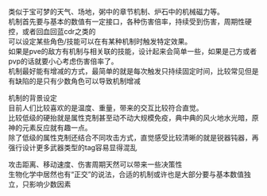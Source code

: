 类似于宝可梦的天气、场地，粥中的章节机制、炉石中的机械磁力等。  
机制首先要与基本的数值有一定接口，各种伤害倍率，持续受到伤害，周期性硬控，或者回血回蓝cdr之类的  
可以设定某些角色/技能可以在有某种机制时触发特定效果。  
如果是pve的敌方有机制与相关联的技能，设计起来会简单一些，如果是己方或者pvp的话就要小心考虑伤害倍率了。    
机制最好能有增减的方式，最简单的就是每次触发只持续固定时间，比较常见但是有缺陷的是只有少数角色可以导致机制增减  


机制的背景设定  
目前人们比较喜欢的是温度、重量，带来的交互比较符合直觉。  
比较低级的硬抬就是属性克制甚至动不动大规模免疫，典中典的风火地水光暗，原神的元素反应就有趣一点。  
除了低级的属性克制还结合不同攻击方式，直觉感受比较清晰的就是锐器钝器，再强行设计更多武器类型的tag容易显得混乱  


攻击距离、移动速度、伤害周期天然可以带来一些决策性  
生物化学中居然也有“正交”的说法，合适的机制或许也是大部分要与基本数值独立，只影响少数因素  
